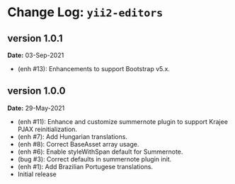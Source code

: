 Change Log: `yii2-editors`
==========================

## version 1.0.1

**Date:** 03-Sep-2021

- (enh #13): Enhancements to support Bootstrap v5.x.

## version 1.0.0

**Date:** 29-May-2021

- (enh #11): Enhance and customize summernote plugin to support Krajee PJAX reinitialization.
- (enh #7): Add Hungarian translations.
- (enh #8): Correct BaseAsset array usage.
- (enh #6): Enable styleWithSpan default for Summernote.
- (bug #3): Correct defaults in summernote plugin init.
- (enh #1): Add Brazilian Portugese translations.
- Initial release 